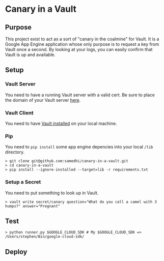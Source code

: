 # Canary in a Vault

## Purpose

This project exist to act as a sort of "canary in the coalmine" for Vault. It is a Google App Engine application whose only purpose is to request a key from Vault once a second. By looking at your logs, you can easily confirm that Vault is up and available.

## Setup

### Vault Server

You need to have a running Vault server with a valid cert. Be sure to place the domain of your Vault server [here](https://github.com/samedhi/canary-in-a-vault/blob/master/vault.py#L13).

### Vault Client
You need to have [Vault installed](https://www.vaultproject.io/docs/install/install.html) on your local machine.

### Pip
You need to `pip install` some app engine depencies into your local `/lib` directory.
```
> git clone git@github.com:samedhi/canary-in-a-vault.git
> cd canary-in-a-vault
> pip install --ignore-installed --target=lib -r requirements.txt
```

### Setup a Secret 
You need to put something to look up in Vault.
```
> vault write secret/canary question="What do you call a camel with 3 humps?" answer="Pregnant"
```

## Test

```
> python runner.py $GOOGLE_CLOUD_SDK # My $GOOGLE_CLOUD_SDK => /Users/stephen/Bin/google-cloud-sdk/
```

## Deploy
